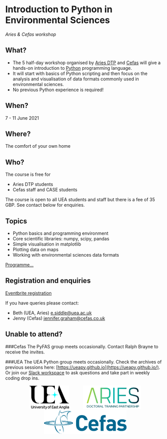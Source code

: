 # Introduction to Python in Environmental Sciences
*Aries & Cefas workshop*


## What?
* The 5 half-day workshop organised by [Aries DTP](https://www.aries-dtp.ac.uk/) and [Cefas](http://www.cefas.co.uk/) will give a hands-on introduction to [Python](http://www.python.org/) programming language.
* It will start with basics of Python scripting and then focus on the analysis and visualisation of data formats commonly used in environmental sciences.
* No previous Python experience is required!

## When?
7 - 11 June 2021

## Where?
The comfort of your own home

## Who?
The course is free for 

* Aries DTP students
* Cefas staff and CASE students

The course is open to all UEA students and staff but there is a fee of 35 GBP. See contact below for enquiries.

## Topics
* Python basics and programming environment
* Core scientific libraries: numpy, scipy, pandas
* Simple visualisation in matplotlib
* Plotting data on maps
* Working with environmental sciences data formats

[Programme...](programme.md)

## Registration and enquiries

[Eventbrite registration](https://www.eventbrite.co.uk/e/introduction-to-python-in-environmental-sciences-2021-tickets-153511140955)

If you have queries please contact:

* Beth (UEA, Aries) [e.siddle@uea.ac.uk](mailto:e.siddle@uea.ac.uk)
* Jenny (Cefas) [jennifer.graham@cefas.co.uk](mailto:jennifer.graham@cefas.co.uk)

## Unable to attend?

###Cefas
The PyFAS group meets occasionally. Contact Ralph Brayne to receive the invites.

###UEA
The UEA Python group meets occasionally. Check the archives of previous sessions here: [https://ueapy.github.io](https://ueapy.github.io/). Or join our [Slack workspace](https://uea-python.slack.com/) to ask questions and take part in weekly coding drop ins.

<center>
<a href="http://www.uea.ac.uk"><img src="flyer/uealogo.png" title="University of East Anglia" style="height:75px;" hspace="20"></a>
<a href="https://www.aries-dtp.ac.uk/"><img src="flyer/aries_logo.png" title="Aries DTP" style="height:75px;" hspace="20"></a>
<a href="http://www.cefas.co.uk"><img src="flyer/cefas_logo.png" title="Cefas" style="height:75px;" hspace="20"></a>
</center>
